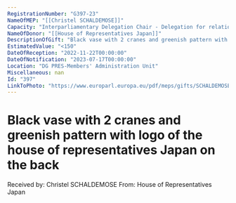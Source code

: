 ```yaml
---
RegistrationNumber: "G397-23"
NameOfMEP: "[[Christel SCHALDEMOSE]]"
Capacity: "Interparliamentary Delegation Chair - Delegation for relations with Japan"
NameOfDonor: "[[House of Representatives Japan]]"
DescriptionOfGift: "Black vase with 2 cranes and greenish pattern with logo of the house of representatives Japan on the back"
EstimatedValue: "<150"
DateOfReception: "2022-11-22T00:00:00"
DateOfNotification: "2023-07-17T00:00:00"
Location: "DG PRES-Members' Administration Unit"
Miscellaneous: nan
Id: "397"
LinkToPhoto: "https://www.europarl.europa.eu/pdf/meps/gifts/SCHALDEMOSE%20Christel_G397-23.JPG#"
---
```


# Black vase with 2 cranes and greenish pattern with logo of the house of representatives Japan on the back

Received by: Christel SCHALDEMOSE
From: House of Representatives Japan
